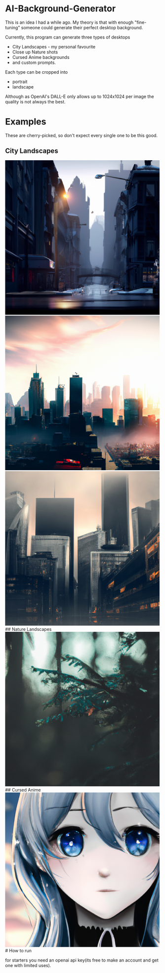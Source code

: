 # AI-Background-Generator
This is an idea I had a while ago.
My theory is that with enough "fine-tuning" someone could generate their perfect desktop background.

Currently, this program can generate three types of desktops
* City Landscapes - my personal favourite
* Close up Nature shots
* Cursed Anime backgrounds
* and custom prompts.

Each type can be cropped into 
* portrait
* landscape

Although as OpenAI's DALL-E only allows up to 1024x1024 per image the quality is not always the best.
# Examples
These are cherry-picked, so don't expect every single one to be this good.
## City Landscapes
<img src="https://github.com/Gwyd0/AI-Background-Generator/blob/main/photos/photo-1-save.png?raw=true" alt="drawing" width="500"/>
<img src="https://github.com/Gwyd0/AI-Background-Generator/blob/main/photos/photo-2-save.png?raw=true" alt="drawing" width="500"/>
<img src="https://github.com/Gwyd0/AI-Background-Generator/blob/main/photos/photo-3-save.png?raw=true" alt="drawing" width="500"/>
## Nature Landscapes
<img src="https://github.com/Gwyd0/AI-Background-Generator/blob/main/photos/image-1.png?raw=true" alt="drawing" width="500"/>
## Cursed Anime
<img src="https://github.com/Gwyd0/AI-Background-Generator/blob/main/photos/photo-5-save.png?raw=true" alt="drawing" width="500"/>
# How to run

for starters you need an openai api key(its free to make an account and get one with limited uses).
